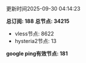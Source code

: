 更新时间2025-09-30 04:14:23

**总订阅: 188**
**总节点: 34215**
- vless节点: 8622
- hysteria2节点: 13

**google ping有效节点: 181**
